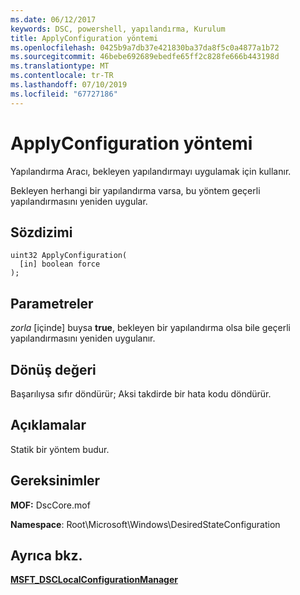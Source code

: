 ```yaml
---
ms.date: 06/12/2017
keywords: DSC, powershell, yapılandırma, Kurulum
title: ApplyConfiguration yöntemi
ms.openlocfilehash: 0425b9a7db37e421830ba37da8f5c0a4877a1b72
ms.sourcegitcommit: 46bebe692689ebedfe65ff2c828fe666b443198d
ms.translationtype: MT
ms.contentlocale: tr-TR
ms.lasthandoff: 07/10/2019
ms.locfileid: "67727186"
---
```

# <a name="applyconfiguration-method"></a>ApplyConfiguration yöntemi

Yapılandırma Aracı, bekleyen yapılandırmayı uygulamak için kullanır.

Bekleyen herhangi bir yapılandırma varsa, bu yöntem geçerli yapılandırmasını yeniden uygular.

## <a name="syntax"></a>Sözdizimi

```mof
uint32 ApplyConfiguration(
  [in] boolean force
);
```

## <a name="parameters"></a>Parametreler

*zorla* \[içinde\] buysa **true**, bekleyen bir yapılandırma olsa bile geçerli yapılandırmasını yeniden uygulanır.

## <a name="return-value"></a>Dönüş değeri

Başarılıysa sıfır döndürür; Aksi takdirde bir hata kodu döndürür.

## <a name="remarks"></a>Açıklamalar

Statik bir yöntem budur.

## <a name="requirements"></a>Gereksinimler

**MOF:** DscCore.mof

**Namespace**: Root\Microsoft\Windows\DesiredStateConfiguration

## <a name="see-also"></a>Ayrıca bkz.

[**MSFT_DSCLocalConfigurationManager**](msft-dsclocalconfigurationmanager.md)
